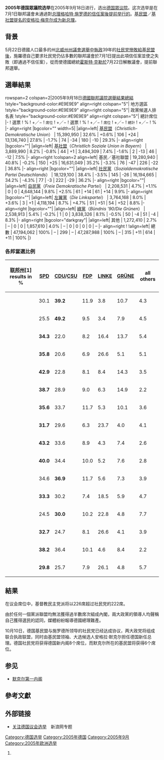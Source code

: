 **2005年德国眾議院选举**在2005年9月18日进行，选出[德国眾议院](../Page/德国眾议院.md "wikilink")。这次选举是在7月1日聯邦議會未通過對[总理](../Page/德国总理.md "wikilink")[格哈特·施罗德的信任案後提前举行的](../Page/格哈特·施罗德.md "wikilink")。[基民盟](../Page/德国基督教民主联盟.md "wikilink")／[基社盟提名的](../Page/基社盟.md "wikilink")[安格拉·梅克尔成为新总理](../Page/安格拉·梅克尔.md "wikilink")。

## 背景

5月22日德國人口最多的州[北威州州議會選舉中執政](../Page/北莱茵-威斯特法伦.md "wikilink")39年的[社民党慘敗給基民盟後](../Page/德国社会民主党.md "wikilink")，施羅德自己要求社民党仍佔多數的聯邦議會於7月1日提出此項信任案並使之失敗（即通過不信任案），從而使德國總統[霍斯特·克勒於](../Page/霍斯特·克勒.md "wikilink")7月22日解散議會，提前聯邦選舉。

## 選舉結果

rowspan=2
colspan=2|2005年9月18日[德國聯邦議院](../Page/德國聯邦議院.md "wikilink")[選舉結果總結](../Page/2005年德國聯邦選舉.md "wikilink")
\!style="background-color:\#E9E9E9" align=right colspan="5"| 地方選區
\!style="background-color:\#E9E9E9" align=right colspan="5"| 政黨候選人排名表
\!style="background-color:\#E9E9E9" align=right colspan="5"| 總計席位 |- \!
選票 \! % \! +／− \! <small>席位</small> \! +／− \! 選票 \! % \! +／− \!
<small>席位</small> \! +／− \! <small>總計</small> \! +／− \! % |- align=right
|bgcolor="" width=5| |align=left|
[基民盟](../Page/德國基督教民主聯盟.md "wikilink")（*Christlich-Demokratische
Union*） | 15,390,950 | 32.6% | +0.6% | 106 | +24 | 13,136,740 | 27.8% |
-1.7% | 74 | -34 | 180 | -10 | 29.3% |- align=right |bgcolor=""|
|align=left| [基社盟](../Page/拜仁基督教社會聯盟.md "wikilink")（*Christlich Soziale
Union in Bayern*） | 3,889,990 | 8.2% | -0.8% | 44 | +1 | 3,494,309 |
7.4% | -1.6% | 2 | -13 | 46 | -12 | 7.5% |- align=right \!colspan=2
align=left| 基民／基社聯盟 | 19,280,940 | 40.8% | -0.2% | 150 | +25 |
16,631,049 | 35.2% | -3.3% | 76 | -47 | 226 | -22 | 36.8% |- align=right
|bgcolor=""| |align=left|
[社民黨](../Page/德國社會民主黨.md "wikilink")（*Sozialdemokratische
Partei Deutschlands*） | 18,129,100 | 38.4% | -3.5% | 145 | -26 |
16,194,665 | 34.2% | -4.3% | 77 | -3 | 222 | -29 | 36.2% |- align=right
|bgcolor=""| |align=left|
[自民黨](../Page/自由民主黨_\(德國\).md "wikilink")（*Freie
Demokratische Partei*） | 2,208,531 | 4.7% | +1.1% | 0 | 0 | 4,648,144 |
9.8% | +2.5% | 61 | +14 | 61 | +14 | 9.9% |- align=right |bgcolor=""|
|align=left| [左翼黨](../Page/德國左翼黨.md "wikilink")（*Die Linkspartei*） |
3,764,168 | 8.0% | +3.6% | 3 | +1 | 4,118,194 | 8.7% | +4.7% | 51 | +51
| 54 | +52 | 8.8% |- align=right |bgcolor=""| |align=left|
[綠黨](../Page/德國綠黨.md "wikilink")（*Bündnis '90/Die Grünen*） |
2,538,913 | 5.4% | -0.2% | 1 | 0 | 3,838,326 | 8.1% | -0.5% | 50 | -4 |
51 | -4 | 8.3% |- align=right |bgcolor="darkgray"| |align=left| 其他 |
1,272,410 | 2.7% | – | 0 | 0 | 1,857,610 | 4.0% | – | 0 | 0 | 0 | 0 | –
|- align=right \! \!align=left| 總數 | 47,194,062 | 100% | – | 299 | – |
47,287,988 | 100% | – | 315 | +11 | 614 | +11 | 100% |}

### 各邦當選比例

<table>
<thead>
<tr class="header">
<th><p><a href="../Page/联邦州_(德国).md" title="wikilink">联邦州</a>[1] results in %</p></th>
<th><p><a href="../Page/德国社会民主党.md" title="wikilink">SPD</a></p></th>
<th><p><a href="../Page/德国基督教民主联盟.md" title="wikilink">CDU</a>/<a href="../Page/巴伐利亚基督教社会联盟.md" title="wikilink">CSU</a></p></th>
<th><p><a href="../Page/自由民主党_(德国).md" title="wikilink">FDP</a></p></th>
<th><p><a href="../Page/左翼党_(德国).md" title="wikilink">LINKE</a></p></th>
<th><p><a href="../Page/联盟90/绿党.md" title="wikilink">GRÜNE</a></p></th>
<th><p>all others</p></th>
</tr>
</thead>
<tbody>
<tr class="odd">
<td></td>
<td><p>30.1</p></td>
<td><p><strong>39.2</strong></p></td>
<td><p>11.9</p></td>
<td><p>3.8</p></td>
<td><p>10.7</p></td>
<td><p>4.3</p></td>
</tr>
<tr class="even">
<td></td>
<td><p>25.5</p></td>
<td><p><strong>49.2</strong></p></td>
<td><p>9.5</p></td>
<td><p>3.4</p></td>
<td><p>7.9</p></td>
<td><p>4.5</p></td>
</tr>
<tr class="odd">
<td></td>
<td><p><strong>34.3</strong></p></td>
<td><p>22.0</p></td>
<td><p>8.2</p></td>
<td><p>16.4</p></td>
<td><p>13.7</p></td>
<td><p>5.4</p></td>
</tr>
<tr class="even">
<td></td>
<td><p><strong>35.8</strong></p></td>
<td><p>20.6</p></td>
<td><p>6.9</p></td>
<td><p>26.6</p></td>
<td><p>5.1</p></td>
<td><p>5.1</p></td>
</tr>
<tr class="odd">
<td></td>
<td><p><strong>42.9</strong></p></td>
<td><p>22.8</p></td>
<td><p>8.1</p></td>
<td><p>8.4</p></td>
<td><p>14.3</p></td>
<td><p>3.5</p></td>
</tr>
<tr class="even">
<td></td>
<td><p><strong>38.7</strong></p></td>
<td><p>28.9</p></td>
<td><p>9.0</p></td>
<td><p>6.3</p></td>
<td><p>14.9</p></td>
<td><p>2.2</p></td>
</tr>
<tr class="odd">
<td></td>
<td><p><strong>35.6</strong></p></td>
<td><p>33.7</p></td>
<td><p>11.7</p></td>
<td><p>5.3</p></td>
<td><p>10.1</p></td>
<td><p>3.6</p></td>
</tr>
<tr class="even">
<td></td>
<td><p><strong>31.7</strong></p></td>
<td><p>29.6</p></td>
<td><p>6.3</p></td>
<td><p>23.7</p></td>
<td><p>4.0</p></td>
<td><p>4.1</p></td>
</tr>
<tr class="odd">
<td></td>
<td><p><strong>43.2</strong></p></td>
<td><p>33.6</p></td>
<td><p>8.9</p></td>
<td><p>4.3</p></td>
<td><p>7.4</p></td>
<td><p>2.6</p></td>
</tr>
<tr class="even">
<td></td>
<td><p><strong>40.0</strong></p></td>
<td><p>34.4</p></td>
<td><p>10.0</p></td>
<td><p>5.2</p></td>
<td><p>7.6</p></td>
<td><p>2.8</p></td>
</tr>
<tr class="odd">
<td></td>
<td><p>34.6</p></td>
<td><p><strong>36.9</strong></p></td>
<td><p>11.7</p></td>
<td><p>5.6</p></td>
<td><p>7.3</p></td>
<td><p>3.9</p></td>
</tr>
<tr class="even">
<td></td>
<td><p><strong>33.3</strong></p></td>
<td><p>30.2</p></td>
<td><p>7.4</p></td>
<td><p>18.5</p></td>
<td><p>5.9</p></td>
<td><p>4.7</p></td>
</tr>
<tr class="odd">
<td></td>
<td><p>24.5</p></td>
<td><p><strong>30.0</strong></p></td>
<td><p>10.2</p></td>
<td><p>22.8</p></td>
<td><p>4.8</p></td>
<td><p>7.7</p></td>
</tr>
<tr class="even">
<td></td>
<td><p><strong>32.7</strong></p></td>
<td><p>24.7</p></td>
<td><p>8.1</p></td>
<td><p>26.6</p></td>
<td><p>4.1</p></td>
<td><p>3.9</p></td>
</tr>
<tr class="odd">
<td></td>
<td><p><strong>38.2</strong></p></td>
<td><p>36.4</p></td>
<td><p>10.1</p></td>
<td><p>4.6</p></td>
<td><p>8.4</p></td>
<td><p>2.2</p></td>
</tr>
<tr class="even">
<td></td>
<td><p><strong>29.8</strong></p></td>
<td><p>25.7</p></td>
<td><p>7.9</p></td>
<td><p>26.1</p></td>
<td><p>4.8</p></td>
<td><p>5.7</p></td>
</tr>
</tbody>
</table>

## 結果

在议会席位中，基督教民主党派将以226席超过社民党的222席。

由於任何一個黨派聯盟均無法獲得過半數席次組成內閣，兩大政黨的領導人均聲稱自己獲得選民的認同，媒體紛紛報導德國總理難產。

10月10日，德国基民盟与施罗德所领导的社民党已经达成协议，两大政党将组成联合执政联盟，同时由基民盟领袖、大选候选人安格拉·默克尔担任德国新任总理。德国社民党将获得德国新内阁8个席位，而默克尔所在的基民盟将获得6个席位。

## 参见

  - [默克尔第一内阁](../Page/默克尔第一内阁.md "wikilink")

## 參考文獻

<div class="references-small">

<references />

</div>

## 外部链接

  - [关注德国议会选举](http://news.sina.com.cn/z/germanvote/index.shtml)　新浪网专题

[Category:德国选举](https://zh.wikipedia.org/wiki/Category:德国选举 "wikilink")
[Category:2005年德国](https://zh.wikipedia.org/wiki/Category:2005年德国 "wikilink")
[Category:2005年9月](https://zh.wikipedia.org/wiki/Category:2005年9月 "wikilink")
[Category:2005年欧洲选举](https://zh.wikipedia.org/wiki/Category:2005年欧洲选举 "wikilink")

1.